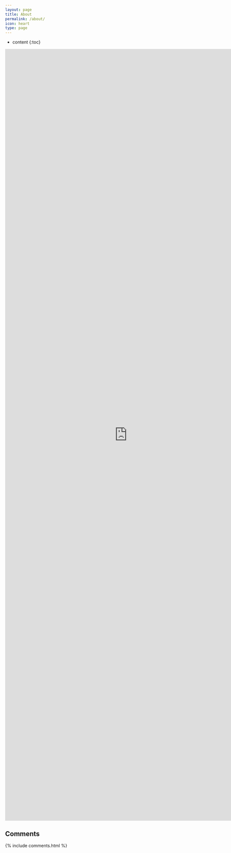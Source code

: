 ```yaml
---
layout: page
title: About
permalink: /about/
icon: heart
type: page
---
```


* content
{:toc}

<iframe src="https://github-profile-summary.com/user/wscrlhs"  width="790px" height="2500px" frameborder="0" scrolling="no"> </iframe>

## Comments

{% include comments.html %}
